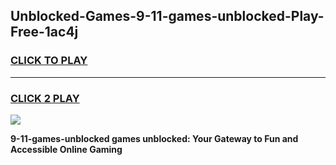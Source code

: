 
## Unblocked-Games-9-11-games-unblocked-Play-Free-1ac4j
<h3>
<a href="https://premium76.site?title=9-11-games-unblocked&ref=18A">CLICK TO PLAY</a></h3>
<hr>

<h3>
<a href="https://premium76.site?title=9-11-games-unblocked&ref=18A">CLICK 2 PLAY</a>
  
</h3>

<a href="https://premium76.site?title=9-11-games-unblocked&ref=18A"><img src="https://clearcache.store/games.png"></a>


**9-11-games-unblocked games unblocked: Your Gateway to Fun and Accessible Online Gaming**
